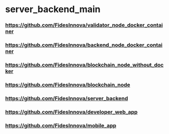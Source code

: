 # server_backend_main
### https://github.com/FidesInnova/validator_node_docker_container
### https://github.com/FidesInnova/backend_node_docker_container
### https://github.com/FidesInnova/blockchain_node_without_docker
### https://github.com/FidesInnova/blockchain_node
### https://github.com/FidesInnova/server_backend
### https://github.com/FidesInnova/developer_web_app
### https://github.com/FidesInnova/mobile_app
